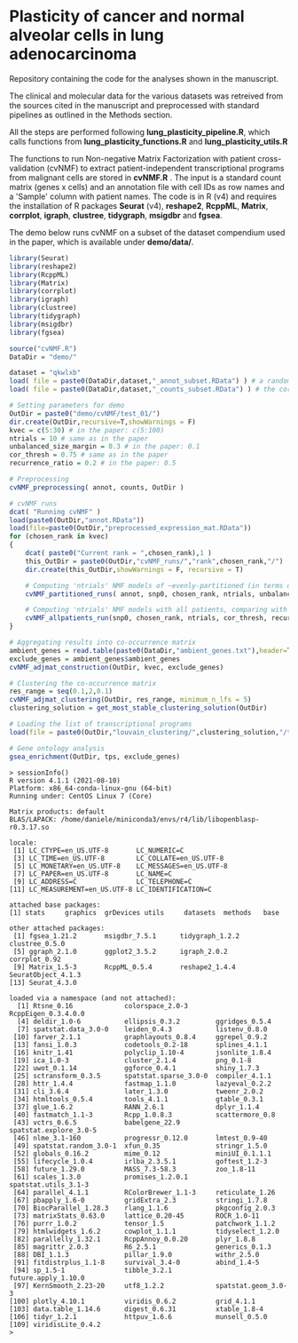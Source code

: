 # Plasticity of cancer and normal alveolar cells in lung adenocarcinoma

Repository containing the code for the analyses shown in the manuscript.

The clinical and molecular data for the various datasets was retreived from the sources cited in the manuscript and preprocessed with standard pipelines as outlined in the Methods section.

All the steps are performed following __lung_plasticity_pipeline.R__, which calls functions from __lung_plasticity_functions.R__ and __lung_plasticity_utils.R__

The functions to run Non-negative Matrix Factorization with patient cross-validation (cvNMF) to extract patient-independent transcriptional programs from malignant cells are stored in __cvNMF.R__ . The input is a standard count matrix (genes x cells) and an annotation file with cell IDs as row names and a 'Sample' column with patient names. The code is in R (v4) and requires the installation of R packages __Seurat__ (v4), __reshape2__, __RcppML__, __Matrix__, __corrplot__, __igraph__, __clustree__, __tidygraph__, __msigdbr__ and __fgsea__.

The demo below runs cvNMF on a subset of the dataset compendium used in the paper, which is available under __demo/data/__. 

```R
library(Seurat)
library(reshape2)
library(RcppML)
library(Matrix)
library(corrplot)
library(igraph)
library(clustree)
library(tidygraph)
library(msigdbr)
library(fgsea)

source("cvNMF.R")
DataDir = "demo/"

dataset = "qkwlxb"
load( file = paste0(DataDir,dataset,"_annot_subset.RData") ) # a random subset of 20 patients drawn from the harmonized and preprocessed metadata of qian, kim, wu, laughney, xing, bischoff (aka 'qkwlxb') datasets
load( file = paste0(DataDir,dataset,"_counts_subset.RData") ) # the corresponding counts matrix

# Setting parameters for demo
OutDir = paste0("demo/cvNMF/test_01/")
dir.create(OutDir,recursive=T,showWarnings = F)
kvec = c(5:30) # in the paper: c(5:100)
ntrials = 10 # same as in the paper
unbalanced_size_margin = 0.3 # in the paper: 0.1
cor_thresh = 0.75 # same as in the paper
recurrence_ratio = 0.2 # in the paper: 0.5

# Preprocessing
cvNMF_preprocessing( annot, counts, OutDir )

# cvNMF runs
dcat( "Running cvNMF" )
load(paste0(OutDir,"annot.RData"))
load(file=paste0(OutDir,"preprocessed_expression_mat.RData"))
for (chosen_rank in kvec)
{
	dcat( paste0("Current rank = ",chosen_rank),1 )
	this_OutDir = paste0(OutDir,"cvNMF_runs/","rank",chosen_rank,"/")
	dir.create(this_OutDir,showWarnings = F, recursive = T)

	# Computing 'ntrials' NMF models of ~evenly-partitioned (in terms of cell numbers) samples, and comparing latent factors
	cvNMF_partitioned_runs( annot, snp0, chosen_rank, ntrials, unbalanced_size_margin, cor_thresh, this_OutDir )

	# Computing 'ntrials' NMF models with all patients, comparing with results of partitioned runs, and extracting robust latent factors
	cvNMF_allpatients_run(snp0, chosen_rank, ntrials, cor_thresh, recurrence_ratio, this_OutDir)
}

# Aggregating results into co-occurrence matrix
ambient_genes = read.table(paste0(DataDir,"ambient_genes.txt"),header=T,stringsAsFactors=F,sep='\t')
exclude_genes = ambient_genes$ambient_genes
cvNMF_adjmat_construction(OutDir, kvec, exclude_genes)

# Clustering the co-occurrence matrix
res_range = seq(0.1,2,0.1)
cvNMF_adjmat_clustering(OutDir, res_range, minimum_n_lfs = 5)
clustering_solution = get_most_stable_clustering_solution(OutDir)

# Loading the list of transcriptional programs
load(file = paste0(OutDir,"louvain_clustering/",clustering_solution,"/tps.RData"))

# Gene ontology analysis
gsea_enrichment(OutDir, tps, exclude_genes)
```

```
> sessionInfo()
R version 4.1.1 (2021-08-10)
Platform: x86_64-conda-linux-gnu (64-bit)
Running under: CentOS Linux 7 (Core)

Matrix products: default
BLAS/LAPACK: /home/daniele/miniconda3/envs/r4/lib/libopenblasp-r0.3.17.so

locale:
 [1] LC_CTYPE=en_US.UTF-8       LC_NUMERIC=C              
 [3] LC_TIME=en_US.UTF-8        LC_COLLATE=en_US.UTF-8    
 [5] LC_MONETARY=en_US.UTF-8    LC_MESSAGES=en_US.UTF-8   
 [7] LC_PAPER=en_US.UTF-8       LC_NAME=C                 
 [9] LC_ADDRESS=C               LC_TELEPHONE=C            
[11] LC_MEASUREMENT=en_US.UTF-8 LC_IDENTIFICATION=C       

attached base packages:
[1] stats     graphics  grDevices utils     datasets  methods   base     

other attached packages:
 [1] fgsea_1.21.2       msigdbr_7.5.1      tidygraph_1.2.2    clustree_0.5.0    
 [5] ggraph_2.1.0       ggplot2_3.5.2      igraph_2.0.2       corrplot_0.92     
 [9] Matrix_1.5-3       RcppML_0.5.4       reshape2_1.4.4     SeuratObject_4.1.3
[13] Seurat_4.3.0      

loaded via a namespace (and not attached):
  [1] Rtsne_0.16             colorspace_2.0-3       RcppEigen_0.3.4.0.0   
  [4] deldir_1.0-6           ellipsis_0.3.2         ggridges_0.5.4        
  [7] spatstat.data_3.0-0    leiden_0.4.3           listenv_0.8.0         
 [10] farver_2.1.1           graphlayouts_0.8.4     ggrepel_0.9.2         
 [13] fansi_1.0.3            codetools_0.2-18       splines_4.1.1         
 [16] knitr_1.41             polyclip_1.10-4        jsonlite_1.8.4        
 [19] ica_1.0-3              cluster_2.1.4          png_0.1-8             
 [22] uwot_0.1.14            ggforce_0.4.1          shiny_1.7.3           
 [25] sctransform_0.3.5      spatstat.sparse_3.0-0  compiler_4.1.1        
 [28] httr_1.4.4             fastmap_1.1.0          lazyeval_0.2.2        
 [31] cli_3.6.4              later_1.3.0            tweenr_2.0.2          
 [34] htmltools_0.5.4        tools_4.1.1            gtable_0.3.1          
 [37] glue_1.6.2             RANN_2.6.1             dplyr_1.1.4           
 [40] fastmatch_1.1-3        Rcpp_1.0.8.3           scattermore_0.8       
 [43] vctrs_0.6.5            babelgene_22.9         spatstat.explore_3.0-5
 [46] nlme_3.1-160           progressr_0.12.0       lmtest_0.9-40         
 [49] spatstat.random_3.0-1  xfun_0.35              stringr_1.5.0         
 [52] globals_0.16.2         mime_0.12              miniUI_0.1.1.1        
 [55] lifecycle_1.0.4        irlba_2.3.5.1          goftest_1.2-3         
 [58] future_1.29.0          MASS_7.3-58.3          zoo_1.8-11            
 [61] scales_1.3.0           promises_1.2.0.1       spatstat.utils_3.1-3  
 [64] parallel_4.1.1         RColorBrewer_1.1-3     reticulate_1.26       
 [67] pbapply_1.6-0          gridExtra_2.3          stringi_1.7.8         
 [70] BiocParallel_1.28.3    rlang_1.1.6            pkgconfig_2.0.3       
 [73] matrixStats_0.63.0     lattice_0.20-45        ROCR_1.0-11           
 [76] purrr_1.0.2            tensor_1.5             patchwork_1.1.2       
 [79] htmlwidgets_1.6.2      cowplot_1.1.1          tidyselect_1.2.0      
 [82] parallelly_1.32.1      RcppAnnoy_0.0.20       plyr_1.8.8            
 [85] magrittr_2.0.3         R6_2.5.1               generics_0.1.3        
 [88] DBI_1.1.3              pillar_1.9.0           withr_2.5.0           
 [91] fitdistrplus_1.1-8     survival_3.4-0         abind_1.4-5           
 [94] sp_1.5-1               tibble_3.2.1           future.apply_1.10.0   
 [97] KernSmooth_2.23-20     utf8_1.2.2             spatstat.geom_3.0-3   
[100] plotly_4.10.1          viridis_0.6.2          grid_4.1.1            
[103] data.table_1.14.6      digest_0.6.31          xtable_1.8-4          
[106] tidyr_1.2.1            httpuv_1.6.6           munsell_0.5.0         
[109] viridisLite_0.4.2     
> 
```
